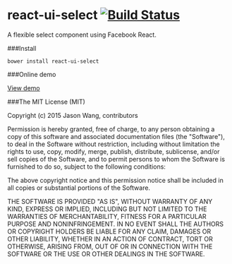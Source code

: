 # react-ui-select [![Build Status](https://travis-ci.org/WJsjtu/react-ui-select.svg?branch=master)](https://travis-ci.org/WJsjtu/react-ui-select)
A flexible select component using Facebook React.

###Install
```
bower install react-ui-select
```
###Online demo

[View demo](http://wjsjtu.github.io/react-ui-select/master/demo)

###The MIT License (MIT)

Copyright (c) 2015 Jason Wang, contributors

Permission is hereby granted, free of charge, to any person obtaining a copy
of this software and associated documentation files (the "Software"), to deal
in the Software without restriction, including without limitation the rights
to use, copy, modify, merge, publish, distribute, sublicense, and/or sell
copies of the Software, and to permit persons to whom the Software is
furnished to do so, subject to the following conditions:

The above copyright notice and this permission notice shall be included in all
copies or substantial portions of the Software.

THE SOFTWARE IS PROVIDED "AS IS", WITHOUT WARRANTY OF ANY KIND, EXPRESS OR
IMPLIED, INCLUDING BUT NOT LIMITED TO THE WARRANTIES OF MERCHANTABILITY,
FITNESS FOR A PARTICULAR PURPOSE AND NONINFRINGEMENT. IN NO EVENT SHALL THE
AUTHORS OR COPYRIGHT HOLDERS BE LIABLE FOR ANY CLAIM, DAMAGES OR OTHER
LIABILITY, WHETHER IN AN ACTION OF CONTRACT, TORT OR OTHERWISE, ARISING FROM,
OUT OF OR IN CONNECTION WITH THE SOFTWARE OR THE USE OR OTHER DEALINGS IN THE
SOFTWARE.

